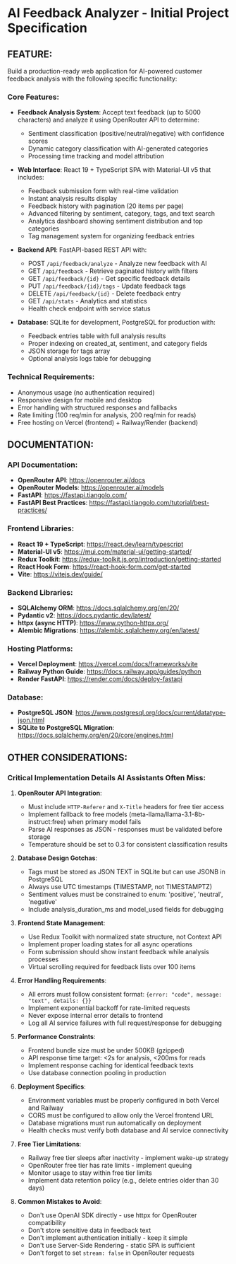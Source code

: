# AI Feedback Analyzer - Initial Project Specification

## FEATURE:
Build a production-ready web application for AI-powered customer feedback analysis with the following specific functionality:

### Core Features:
- **Feedback Analysis System**: Accept text feedback (up to 5000 characters) and analyze it using OpenRouter API to determine:
  - Sentiment classification (positive/neutral/negative) with confidence scores
  - Dynamic category classification with AI-generated categories
  - Processing time tracking and model attribution

- **Web Interface**: React 19 + TypeScript SPA with Material-UI v5 that includes:
  - Feedback submission form with real-time validation
  - Instant analysis results display
  - Feedback history with pagination (20 items per page)
  - Advanced filtering by sentiment, category, tags, and text search
  - Analytics dashboard showing sentiment distribution and top categories
  - Tag management system for organizing feedback entries

- **Backend API**: FastAPI-based REST API with:
  - POST `/api/feedback/analyze` - Analyze new feedback with AI
  - GET `/api/feedback` - Retrieve paginated history with filters
  - GET `/api/feedback/{id}` - Get specific feedback details
  - PUT `/api/feedback/{id}/tags` - Update feedback tags
  - DELETE `/api/feedback/{id}` - Delete feedback entry
  - GET `/api/stats` - Analytics and statistics
  - Health check endpoint with service status

- **Database**: SQLite for development, PostgreSQL for production with:
  - Feedback entries table with full analysis results
  - Proper indexing on created_at, sentiment, and category fields
  - JSON storage for tags array
  - Optional analysis logs table for debugging

### Technical Requirements:
- Anonymous usage (no authentication required)
- Responsive design for mobile and desktop
- Error handling with structured responses and fallbacks
- Rate limiting (100 req/min for analysis, 200 req/min for reads)
- Free hosting on Vercel (frontend) + Railway/Render (backend)

## DOCUMENTATION:

### API Documentation:
- **OpenRouter API**: https://openrouter.ai/docs
- **OpenRouter Models**: https://openrouter.ai/models
- **FastAPI**: https://fastapi.tiangolo.com/
- **FastAPI Best Practices**: https://fastapi.tiangolo.com/tutorial/best-practices/

### Frontend Libraries:
- **React 19 + TypeScript**: https://react.dev/learn/typescript
- **Material-UI v5**: https://mui.com/material-ui/getting-started/
- **Redux Toolkit**: https://redux-toolkit.js.org/introduction/getting-started
- **React Hook Form**: https://react-hook-form.com/get-started
- **Vite**: https://vitejs.dev/guide/

### Backend Libraries:
- **SQLAlchemy ORM**: https://docs.sqlalchemy.org/en/20/
- **Pydantic v2**: https://docs.pydantic.dev/latest/
- **httpx (async HTTP)**: https://www.python-httpx.org/
- **Alembic Migrations**: https://alembic.sqlalchemy.org/en/latest/

### Hosting Platforms:
- **Vercel Deployment**: https://vercel.com/docs/frameworks/vite
- **Railway Python Guide**: https://docs.railway.app/guides/python
- **Render FastAPI**: https://render.com/docs/deploy-fastapi

### Database:
- **PostgreSQL JSON**: https://www.postgresql.org/docs/current/datatype-json.html
- **SQLite to PostgreSQL Migration**: https://docs.sqlalchemy.org/en/20/core/engines.html

## OTHER CONSIDERATIONS:

### Critical Implementation Details AI Assistants Often Miss:

1. **OpenRouter API Integration**:
   - Must include `HTTP-Referer` and `X-Title` headers for free tier access
   - Implement fallback to free models (meta-llama/llama-3.1-8b-instruct:free) when primary model fails
   - Parse AI responses as JSON - responses must be validated before storage
   - Temperature should be set to 0.3 for consistent classification results

2. **Database Design Gotchas**:
   - Tags must be stored as JSON TEXT in SQLite but can use JSONB in PostgreSQL
   - Always use UTC timestamps (TIMESTAMP, not TIMESTAMPTZ)
   - Sentiment values must be constrained to enum: 'positive', 'neutral', 'negative'
   - Include analysis_duration_ms and model_used fields for debugging

3. **Frontend State Management**:
   - Use Redux Toolkit with normalized state structure, not Context API
   - Implement proper loading states for all async operations
   - Form submission should show instant feedback while analysis processes
   - Virtual scrolling required for feedback lists over 100 items

4. **Error Handling Requirements**:
   - All errors must follow consistent format: `{error: "code", message: "text", details: {}}`
   - Implement exponential backoff for rate-limited requests
   - Never expose internal error details to frontend
   - Log all AI service failures with full request/response for debugging

5. **Performance Constraints**:
   - Frontend bundle size must be under 500KB (gzipped)
   - API response time target: <2s for analysis, <200ms for reads
   - Implement response caching for identical feedback texts
   - Use database connection pooling in production

6. **Deployment Specifics**:
   - Environment variables must be properly configured in both Vercel and Railway
   - CORS must be configured to allow only the Vercel frontend URL
   - Database migrations must run automatically on deployment
   - Health checks must verify both database and AI service connectivity

7. **Free Tier Limitations**:
   - Railway free tier sleeps after inactivity - implement wake-up strategy
   - OpenRouter free tier has rate limits - implement queuing
   - Monitor usage to stay within free tier limits
   - Implement data retention policy (e.g., delete entries older than 30 days)

8. **Common Mistakes to Avoid**:
   - Don't use OpenAI SDK directly - use httpx for OpenRouter compatibility
   - Don't store sensitive data in feedback text
   - Don't implement authentication initially - keep it simple
   - Don't use Server-Side Rendering - static SPA is sufficient
   - Don't forget to set `stream: false` in OpenRouter requests
